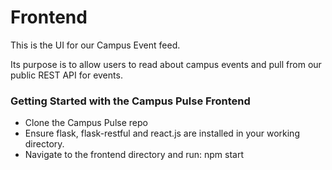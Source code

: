 # Frontend

This is the UI for our Campus Event feed.

Its purpose is to allow users to read about campus events and pull from our public REST API for events.

### Getting Started with the Campus Pulse Frontend

* Clone the Campus Pulse repo
* Ensure flask, flask-restful and react.js are installed in your working directory.
* Navigate to the frontend directory and run: npm start